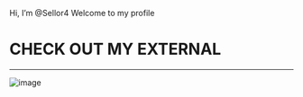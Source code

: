 Hi, I’m @Sellor4
Welcome to my profile
# CHECK OUT MY EXTERNAL
-----------------------
![image](https://github.com/Sellor4/Sellor4/assets/172465901/fcc860a9-5bab-4fa9-b3c2-1f306c4d7041)

